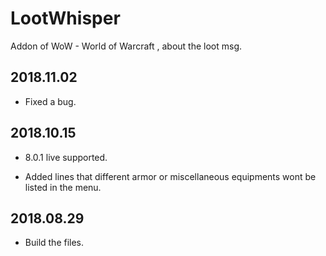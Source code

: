# LootWhisper

Addon of WoW - World of Warcraft , about the loot msg.

2018.11.02
-----
  * Fixed a bug.

2018.10.15
-----
  * 8.0.1 live supported.

  * Added lines that different armor or miscellaneous equipments wont be listed in the menu. 

2018.08.29 
-----
  * Build the files.
